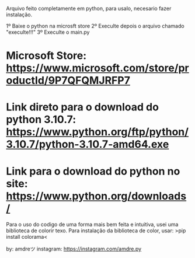 Arquivo feito completamente em python, para usalo, necesario fazer instalação.


1º Baixe o python na microsft store
2º Execulte depois o arquivo chamado "execulte!!!"
3º Execulte o main.py



Microsoft Store:
https://www.microsoft.com/store/productId/9P7QFQMJRFP7
======================================================
Link direto para o download do python 3.10.7:
https://www.python.org/ftp/python/3.10.7/python-3.10.7-amd64.exe
======================================================
Link para o download do python no site:
https://www.python.org/downloads/
======================================================

Para o uso do codigo de uma forma mais bem feita e intuitiva, usei uma biblioteca de colorir texo.
    Para instalação da biblioteca de color, usar:
    >pip install colorama<

by: amdreツ
instagram: https://instagram.com/amdre.py
